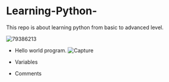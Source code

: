 # Learning-Python-
This repo is about learning python from basic to advanced level. 

![79386213](https://user-images.githubusercontent.com/47294637/112926071-89208680-9130-11eb-87ed-829e324fe846.jpg)

- Hello world program.
![Capture](https://user-images.githubusercontent.com/47294637/112948630-ebd84900-9155-11eb-947d-9a9e7933dc45.JPG)


- Variables 

- Comments


